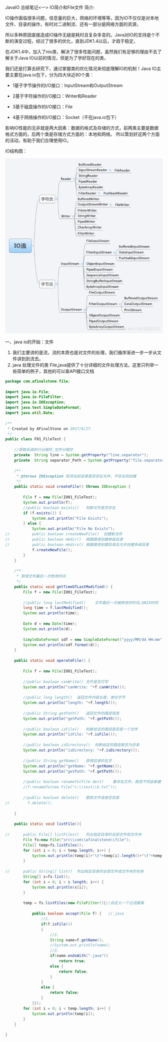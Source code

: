 JavaIO 总结笔记<一> IO简介和File文件
简介:

IO操作面临很多问题，信息量的巨大，网络的环境等等，因为IO不仅仅是对本地文件、目录的操作，有时对二进制流、还有一部分是网络方面的资源，

所以多种原因直接造成IO操作无疑是耗时且复杂多变的。Java对IO的支持是个不断的演变过程，经过了很多的优化，直到JDK1.4以后，才趋于稳定，

在JDK1.4中，加入了nio类，解决了很多性能问题，虽然我们有足够的理由不去了解关于Java IO以前的情况，但是为了学好现在的类，

我们还是打算去研究下，通过掌握类的优化情况来彻底理解IO的机制！Java IO主要主要在java.io包下，分为四大块近80个类：

- 1基于字节操作的I/O接口：InputStream和OutputStream

- 2基于字符操作的I/O接口：Writer和Reader

- 3基于磁盘操作的I/O接口：File

- 4基于网络操作的I/O接口：Socket（不在java.io包下）

影响IO性能的无非就是两大因素：数据的格式及存储的方式，前两类主要是数据格式方面的，后两个类是存储方式方面的：本地和网络。
所以策划好这两个方面的活动，有助于我们合理使用IO。

IO结构图：

![结构图](picture/IO结构图.jpg)

一、java io的开始：文件

1. 我们主要讲的是流，流的本质也是对文件的处理，我们循序渐进一步一步从文件讲到到流去。
2. java 处理文件的类 File,java提供了十分详细的文件处理方法，这里只列举一些简单的例子，其他的可以查API接口文档

```java
package com.afinalstone.file;

import java.io.File;
import java.io.FileFilter;
import java.io.IOException;
import java.text.SimpleDateFormat;
import java.util.Date;

/**
 * Created by AFinalStone on 2017/6/27.
 */
public class F01_FileTest {

    //获取系统的行分隔符,文件分隔符
    private  String line = System.getProperty("line.separator");
    private  String separator_Path = System.getProperty("file.separator");

    /**
     * @throws IOException 检测当前目录是否存在文件，不存在则创建
     */
    public static void createFile() throws IOException {

        File f = new File(IO01_FileTest);
        System.out.println(f);
        //public boolean exists()	判断文件是否存在
        if (f.exists()) {
            System.out.println("File Exists");
        } else {
            System.out.println("File No Exists");
//			public boolean createNewFile()	创建新文件
//			public boolean mkdir()	根据路径创建单级目录
//		    public boolean mkdirs()	根据路径创建目录且允许创建多级目录
            f.createNewFile();
        }
    }

    /**
     * 获得文件最后一次修改时间
     */
    public static void getTimeOfLastModified() {
        File f = new File(IO01_FileTest);

        //public long lastModified()	文件最后一次被修改的时间,UNIX时间
        long time = f.lastModified();
        System.out.println(time);

        Date d = new Date(time);
        System.out.println(d);

        SimpleDateFormat sdf = new SimpleDateFormat("yyyy/MM/dd HH:mm");
        System.out.println(sdf.format(d));
    }

    public static void operateFile() {

        File f = new File(IO01_FileTest);

        //public boolean canWrite()	文件是否可写
        System.out.println("canWrite: "+f.canWrite());

        //public long length()	返回文件内容长度，单位字节
        System.out.println("length: "+f.length());

        //public String getPath()	返回文件的路径信息
        System.out.println("getPath: "+f.getPath());

        //public boolean isFile()	判断给定的路径是否是一个文件
        System.out.println("isFile: "+f.isFile());

        //public boolean isDirectory()	判断给定的路径是否为目录
        System.out.println("isDirectory: "+f.isDirectory());

        //public String getName()	获得目录的名字
        System.out.println("getName: "+f.getName());
        System.out.println("getPath: "+f.getPath());

        //public boolean renameTo(File dest)	重命名文件，路径不同会新建
        //f.renameTo(new File("c:\\test\\b.txt"));

        //public boolean delete()	删除文件或者空目录
//        f.delete();

    }

    public static void listFile(){

//		public File[] listFiles()	列出指定目录的全部文件和文件夹
        File fs=new File("src\\com\\afinalstone\\file");
        File[] temp=fs.listFiles();
        for (int i = 0; i < temp.length; i++) {
            System.out.println(temp[i]+"\t"+temp[i].length()+"\t"+temp[i].lastModified());
        }

//		public String[] list()	列出指定目录的全部文件或文件夹的名称
        String[] s=fs.list();
        for (int i = 0; i < s.length; i++) {
            System.out.println(s[i]);
        }

        temp = fs.listFiles(new FileFilter(){//自定义一个过滤器类

            public boolean accept(File f) {   //.java
                //1.
                if(f.isFile())
                {
                    //2.
                    String name=f.getName();
                    //System.out.println(name);
                    //3.
                    if(name.endsWith(".java"))
                        return true;
                    else {
                        return false;
                    }
                }
                else {
                    return false;
                }
            }});
        for (int i = 0; i < temp.length; i++) {
            System.out.println(temp[i]);
        }
    }

}


```

